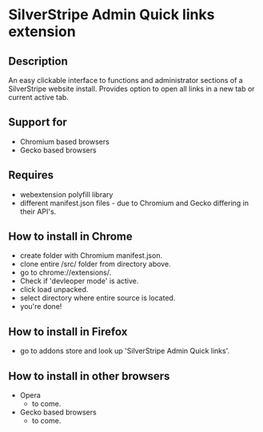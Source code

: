 # SilverStripe Admin Quick links extension

## Description
An easy clickable interface to functions and administrator sections of a SilverStripe website install. Provides option to open all links in a new tab or current active tab.

## Support for
- Chromium based browsers
- Gecko based browsers

## Requires
- webextension polyfill library
- different manifest.json files - due to Chromium and Gecko differing in their API's.

## How to install in Chrome
- create folder with Chromium manifest.json.
- clone entire /src/ folder from directory above.
- go to chrome://extensions/.
- Check if 'devleoper mode' is active.
- click load unpacked.
- select directory where entire source is located.
- you're done!

## How to install in Firefox
- go to addons store and look up 'SilverStripe Admin Quick links'.

## How to install in other browsers
- Opera
  - to come.
- Gecko based browsers
  - to come.
